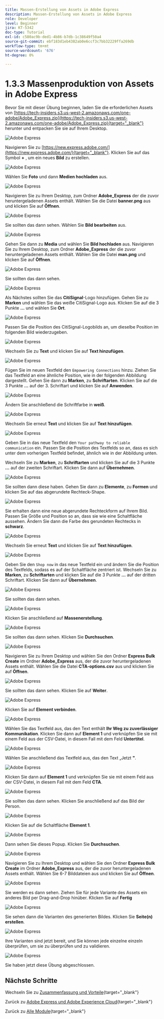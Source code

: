 ```yaml
---
title: Massen-Erstellung von Assets in Adobe Express
description: Massen-Erstellung von Assets in Adobe Express
role: Developer
level: Beginner
jira: KT-5342
doc-type: Tutorial
exl-id: c580ac9b-ded1-4b86-b7db-1c38649f50a4
source-git-commit: ebf183d1eb4382ab0e6ccf3c7bb32229ffa269db
workflow-type: tm+mt
source-wordcount: '676'
ht-degree: 0%

---
```


# 1.3.3 Massenproduktion von Assets in Adobe Express

Bevor Sie mit dieser Übung beginnen, laden Sie die erforderlichen Assets von [https://tech-insiders.s3.us-west-2.amazonaws.com/one-adobe/Adobe_Express.zip](https://tech-insiders.s3.us-west-2.amazonaws.com/one-adobe/Adobe_Express.zip){target="_blank"} herunter und entpacken Sie sie auf Ihrem Desktop.

![Adobe Express](./images/expressassets.png)

Navigieren Sie zu [https://new.express.adobe.com/](https://new.express.adobe.com/){target="_blank"}. Klicken Sie auf das Symbol **+** , um ein neues **Bild** zu erstellen.

![Adobe Express](./images/expressbc0.png)

Wählen Sie **Foto** und dann **Medien hochladen** aus.

![Adobe Express](./images/expressbc1.png)

Navigieren Sie zu Ihrem Desktop, zum Ordner **Adobe_Express** der die zuvor heruntergeladenen Assets enthält. Wählen Sie die Datei **banner.png** aus und klicken Sie auf **Öffnen**.

![Adobe Express](./images/expressbc2.png)

Sie sollten das dann sehen. Wählen Sie **Bild bearbeiten** aus.

![Adobe Express](./images/expressbc3.png)

Gehen Sie dann zu **Media** und wählen Sie **Bild hochladen** aus. Navigieren Sie zu Ihrem Desktop, zum Ordner **Adobe_Express** der die zuvor heruntergeladenen Assets enthält. Wählen Sie die Datei **man.png** und klicken Sie auf **Öffnen**.

![Adobe Express](./images/expressbc4.png)

Sie sollten das dann sehen.

![Adobe Express](./images/expressbc5.png)

Als Nächstes sollten Sie das **CitiSignal**-Logo hinzufügen. Gehen Sie zu **Marken** und wählen Sie das weiße CitiSignal-Logo aus. Klicken Sie auf die 3 Punkte **…** und wählen Sie **Ort**.

![Adobe Express](./images/expressbc6.png)

Passen Sie die Position des CitiSignal-Logobilds an, um dieselbe Position im folgenden Bild wiederzugeben.

![Adobe Express](./images/expressbc7.png)

Wechseln Sie zu **Text** und klicken Sie auf **Text hinzufügen**.

![Adobe Express](./images/expressbc7a.png)

Fügen Sie im neuen Textfeld den `Empowering Connections` hinzu. Ziehen Sie das Textfeld an eine ähnliche Position, wie in der folgenden Abbildung dargestellt. Gehen Sie dann zu **Marken**, zu **Schriftarten**. Klicken Sie auf die 3 Punkte **…** auf der 3. Schriftart und klicken Sie auf **Anwenden**.

![Adobe Express](./images/expressbc8.png)

Ändern Sie anschließend die Schriftfarbe in **weiß**.

![Adobe Express](./images/expressbc9.png)

Wechseln Sie erneut **Text** und klicken Sie auf **Text hinzufügen**.

![Adobe Express](./images/expressbc10.png)

Geben Sie in das neue Textfeld den `Your pathway to reliable communication` ein. Passen Sie die Position des Textfelds so an, dass es sich unter dem vorherigen Textfeld befindet, ähnlich wie in der Abbildung unten.

Wechseln Sie zu **Marken**, zu **Schriftarten** und klicken Sie auf die 3 Punkte **…** auf der zweiten Schriftart. Klicken Sie dann auf **Übernehmen**.

![Adobe Express](./images/expressbc12.png)

Sie sollten dann diese haben. Gehen Sie dann zu **Elemente**, zu **Formen** und klicken Sie auf das abgerundete Rechteck-Shape.

![Adobe Express](./images/expressbc13.png)

Sie erhalten dann eine neue abgerundete Rechteckform auf Ihrem Bild. Passen Sie Größe und Position so an, dass sie wie eine Schaltfläche aussehen. Ändern Sie dann die Farbe des gerundeten Rechtecks in **schwarz**.

![Adobe Express](./images/expressbc14.png)

Wechseln Sie erneut **Text** und klicken Sie auf **Text hinzufügen**.

![Adobe Express](./images/expressbc15.png)

Geben Sie den `Shop now` in das neue Textfeld ein und ändern Sie die Position des Textfelds, sodass es auf der Schaltfläche zentriert ist. Wechseln Sie zu **Marken**, zu **Schriftarten** und klicken Sie auf die 3 Punkte **…** auf der dritten Schriftart. Klicken Sie dann auf **Übernehmen**.

![Adobe Express](./images/expressbc16.png)

Sie sollten das dann sehen.

![Adobe Express](./images/expressbc17.png)

Klicken Sie anschließend auf **Massenerstellung**.

![Adobe Express](./images/expressbc18.png)

Sie sollten das dann sehen. Klicken Sie **Durchsuchen**.

![Adobe Express](./images/expressbc19.png)

Navigieren Sie zu Ihrem Desktop und wählen Sie den Ordner **Express Bulk Create** im Ordner **Adobe_Express** aus, der die zuvor heruntergeladenen Assets enthält. Wählen Sie die Datei **CTA-options.csv** aus und klicken Sie auf **Öffnen**.

![Adobe Express](./images/expressbc20.png)

Sie sollten das dann sehen. Klicken Sie auf **Weiter**.

![Adobe Express](./images/expressbc21.png)

Klicken Sie auf **Element verbinden**.

![Adobe Express](./images/expressbc22.png)

Wählen Sie das Textfeld aus, das den Text enthält **Ihr Weg zu zuverlässiger Kommunikation**. Klicken Sie dann auf **Element 1** und verknüpfen Sie sie mit einem Feld aus der CSV-Datei, in diesem Fall mit dem Feld **Untertitel**.

![Adobe Express](./images/expressbc23.png)

Wählen Sie anschließend das Textfeld aus, das den Text „Jetzt **&quot;**.

![Adobe Express](./images/expressbc24.png)

Klicken Sie dann auf **Element 1** und verknüpfen Sie sie mit einem Feld aus der CSV-Datei, in diesem Fall mit dem Feld **CTA**.

![Adobe Express](./images/expressbc25.png)

Sie sollten das dann sehen. Klicken Sie anschließend auf das Bild der Person.

![Adobe Express](./images/expressbc26.png)

Klicken Sie auf die Schaltfläche **Element 1**.

![Adobe Express](./images/expressbc27.png)

Dann sehen Sie dieses Popup. Klicken Sie **Durchsuchen**.

![Adobe Express](./images/expressbc28.png)

Navigieren Sie zu Ihrem Desktop und wählen Sie den Ordner **Express Bulk Create** im Ordner **Adobe_Express** aus, der die zuvor heruntergeladenen Assets enthält. Wählen Sie 6-7 Bilddateien aus und klicken Sie auf **Öffnen**.

![Adobe Express](./images/expressbc29.png)

Sie werden es dann sehen. Ziehen Sie für jede Variante des Assets ein anderes Bild per Drag-and-Drop hinüber. Klicken Sie auf **Fertig**

![Adobe Express](./images/expressbc31.png)

Sie sehen dann die Varianten des generierten Bildes. Klicken Sie **Seite(n) erstellen**.

![Adobe Express](./images/expressbc32.png)

Ihre Varianten sind jetzt bereit, und Sie können jede einzelne einzeln überprüfen, um sie zu überprüfen und zu validieren.

![Adobe Express](./images/expressbc33.png)

Sie haben jetzt diese Übung abgeschlossen.

## Nächste Schritte

Wechseln Sie zu [Zusammenfassung und Vorteile](./summary.md){target="_blank"}

Zurück zu [Adobe Express und Adobe Experience Cloud](./express.md){target="_blank"}

Zurück zu [Alle Module](./../../../overview.md){target="_blank"}